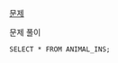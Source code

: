 [문제](https://programmers.co.kr/learn/courses/30/lessons/59034)


문제 풀이
```
SELECT * FROM ANIMAL_INS;
```